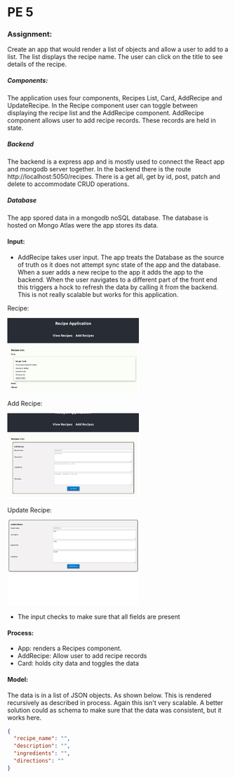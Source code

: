 # PE 5

### Assignment:

Create an app that would render a list of objects and allow a user to add to a list. The list displays the recipe name. 
The user can click on the title to see details of the recipe.


##### Components:

The application uses four components, Recipes List, Card, AddRecipe and UpdateRecipe. In the Recipe component user can
toggle between displaying the recipe list and the AddRecipe component. AddRecipe component allows user to add recipe records. 
These records are held in state.

##### Backend

The backend is a express app and is mostly used to connect the React app and mongodb server together. In the backend there is the route 
http://localhost:5050/recipes. There is a get all, get by id, post, patch and delete to accommodate CRUD operations. 

##### Database

The app spored data in a mongodb noSQL database. The database is hosted on Mongo Atlas were the app stores its data. 

#### Input:

- AddRecipe takes user input. The app treats the Database as the source of truth os it does not attempt sync state of the 
app and the database. When a suer adds a new recipe to the app it adds the app to the backend. When the user navigates to 
a different part of the front end this triggers a hock to refresh the data by calling it from the backend. This is not really 
scalable but works for this application. 

Recipe:

<img src="RecipeList.png" width=300/>

Add Recipe:

<img src="AddRecipe.png" width=300/>

Update Recipe:

<img src="UpdateRecipe.png" width=300/>

- The input checks to make sure that all fields are present

#### Process:

- App: renders a Recipes component.
- AddRecipe: Allow user to add recipe records
- Card: holds city data and toggles the data

#### Model:

The data is in a list of JSON objects. As shown below. This is rendered recursively as described in process.
Again this isn't very scalable. A better solution could as schema to make sure that the data was consistent, but it works 
here.
```json
{
  "recipe_name": "",
  "description": "",
  "ingredients": "",
  "directions": ""
}
```
